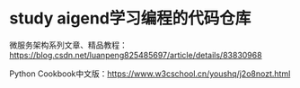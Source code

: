 # study aigend学习编程的代码仓库

微服务架构系列文章、精品教程：https://blog.csdn.net/luanpeng825485697/article/details/83830968

Python Cookbook中文版：https://www.w3cschool.cn/youshq/j2o8nozt.html

